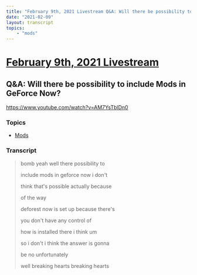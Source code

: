 ```yaml
---
title: "February 9th, 2021 Livestream Q&A: Will there be possibility to include Mods in GeForce Now?"
date: "2021-02-09"
layout: transcript
topics:
    - "mods"
---
```

# [February 9th, 2021 Livestream](../2021-02-09.md)
## Q&A: Will there be possibility to include Mods in GeForce Now?
https://www.youtube.com/watch?v=AM7YsTblDn0

### Topics
* [Mods](../topics/mods.md)

### Transcript

> bomb yeah well there possibility to
>
> include mods in geforce now i don't
>
> think that's possible actually because
>
> of the way
>
> deforest now is set up because there's
>
> you don't have any control of
>
> how is installed there i think um
>
> so i don't i think the answer is gonna
>
> be no unfortunately
>
> well breaking hearts breaking hearts
